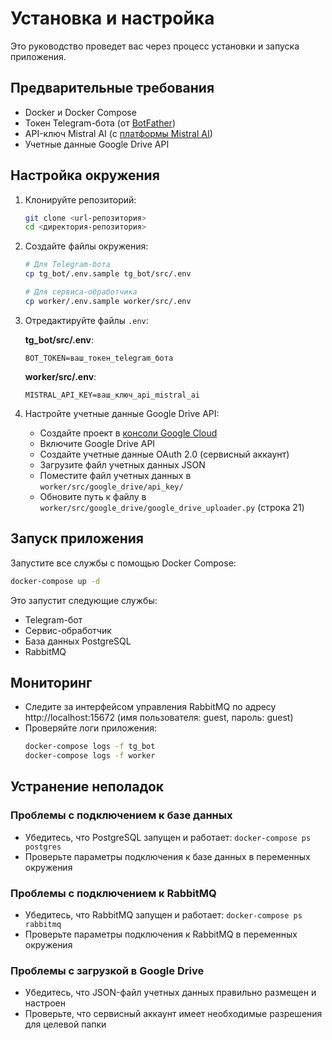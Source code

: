 # Установка и настройка

Это руководство проведет вас через процесс установки и запуска приложения.

## Предварительные требования

- Docker и Docker Compose
- Токен Telegram-бота (от [BotFather](https://t.me/botfather))
- API-ключ Mistral AI (с [платформы Mistral AI](https://console.mistral.ai/))
- Учетные данные Google Drive API

## Настройка окружения

1. Клонируйте репозиторий:
   ```bash
   git clone <url-репозитория>
   cd <директория-репозитория>
   ```

2. Создайте файлы окружения:
   ```bash
   # Для Telegram-бота
   cp tg_bot/.env.sample tg_bot/src/.env
   
   # Для сервиса-обработчика
   cp worker/.env.sample worker/src/.env
   ```

3. Отредактируйте файлы `.env`:
   
   **tg_bot/src/.env**:
   ```
   BOT_TOKEN=ваш_токен_telegram_бота
   ```
   
   **worker/src/.env**:
   ```
   MISTRAL_API_KEY=ваш_ключ_api_mistral_ai
   ```

4. Настройте учетные данные Google Drive API:
   - Создайте проект в [консоли Google Cloud](https://console.cloud.google.com/)
   - Включите Google Drive API
   - Создайте учетные данные OAuth 2.0 (сервисный аккаунт)
   - Загрузите файл учетных данных JSON
   - Поместите файл учетных данных в `worker/src/google_drive/api_key/`
   - Обновите путь к файлу в `worker/src/google_drive/google_drive_uploader.py` (строка 21)

## Запуск приложения

Запустите все службы с помощью Docker Compose:

```bash
docker-compose up -d
```

Это запустит следующие службы:
- Telegram-бот
- Сервис-обработчик
- База данных PostgreSQL
- RabbitMQ

## Мониторинг

- Следите за интерфейсом управления RabbitMQ по адресу http://localhost:15672 (имя пользователя: guest, пароль: guest)
- Проверяйте логи приложения:
  ```bash
  docker-compose logs -f tg_bot
  docker-compose logs -f worker
  ```

## Устранение неполадок

### Проблемы с подключением к базе данных
- Убедитесь, что PostgreSQL запущен и работает: `docker-compose ps postgres`
- Проверьте параметры подключения к базе данных в переменных окружения

### Проблемы с подключением к RabbitMQ
- Убедитесь, что RabbitMQ запущен и работает: `docker-compose ps rabbitmq`
- Проверьте параметры подключения к RabbitMQ в переменных окружения

### Проблемы с загрузкой в Google Drive
- Убедитесь, что JSON-файл учетных данных правильно размещен и настроен
- Проверьте, что сервисный аккаунт имеет необходимые разрешения для целевой папки 